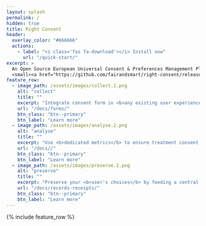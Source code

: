 ```yaml
---
layout: splash
permalink: /
hidden: true
title: Right Consent
header:
  overlay_color: "#666666"
  actions:
    - label: "<i class='fas fa-download'></i> Install now"
      url: "/quick-start/"
excerpt: >
  An Open Source European Universal Consent & Preferences Management Plateform <br />
  <small><a href="https://github.com/fairandsmart/right-consent/releases/tag/1.0.13">Latest release v1.0.13</a></small>
feature_row:
  - image_path: /assets/images/collect.2.png
    alt: "collect"
    title: ""
    excerpt: "Integrate consent form in <b>any existing user experience</b> like web or mobile application and define <b>custom treatment and preference models</b> to push fine graine form at the best time."
    url: "/docs/forms/"
    btn_class: "btn--primary"
    btn_label: "Learn more"
  - image_path: /assets/images/analyse.2.png
    alt: "analyse"
    title: ""
    excerpt: "Use <b>dedicated metrics</b> to ensure treatment consent acknowledgment and to compare different <b>model formulation</b> in an A/B testing way."
    url: "/docs//"
    btn_class: "btn--primary"
    btn_label: "Learn more"
  - image_path: /assets/images/preserve.2.png
    alt: "preserve"
    title: ""
    excerpt: "Preserve your <b>user's choices</b> by feeding a central <b>truth base</b>, and ensure the best conformity using standardized consent receipts as proof and <b>long time</b> and secured conservation."
    url: "/docs/records-receipts/"
    btn_class: "btn--primary"
    btn_label: "Learn more"
---
```


{% include feature_row %}




